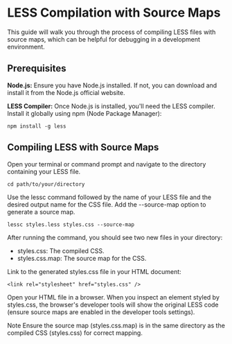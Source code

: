 # LESS Compilation with Source Maps

This guide will walk you through the process of compiling LESS files with source maps, which can be helpful for debugging in a development environment.

## Prerequisites

**Node.js:** Ensure you have Node.js installed. If not, you can download and install it from the Node.js official website.

**LESS Compiler:** Once Node.js is installed, you'll need the LESS compiler. Install it globally using npm (Node Package Manager):

 ```
npm install -g less
 ```
## Compiling LESS with Source Maps

Open your terminal or command prompt and navigate to the directory containing your LESS file.

 ```
cd path/to/your/directory
 ```

Use the lessc command followed by the name of your LESS file and the desired output name for the CSS file. Add the --source-map option to generate a source map.

 ```
lessc styles.less styles.css --source-map
 ```

After running the command, you should see two new files in your directory:

- styles.css: The compiled CSS.
- styles.css.map: The source map for the CSS.

Link to the generated styles.css file in your HTML document:

 ```
<link rel="stylesheet" href="styles.css" />
 ```

Open your HTML file in a browser. When you inspect an element styled by styles.css, the browser's developer tools will show the original LESS code (ensure source maps are enabled in the developer tools settings).

Note
Ensure the source map (styles.css.map) is in the same directory as the compiled CSS (styles.css) for correct mapping.
